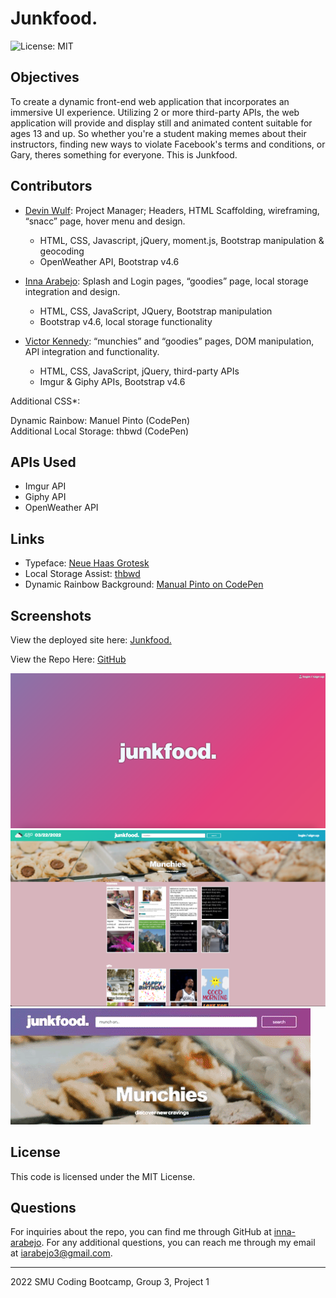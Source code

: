 # Junkfood.

![License: MIT](https://img.shields.io/badge/License-MIT-yellow.svg)

## **Objectives**
To create a dynamic front-end web application that incorporates an immersive UI experience. Utilizing 2 or more third-party APIs, the web application will provide and display still and animated content suitable for ages 13 and up. So whether you're a student making memes about their instructors, finding new ways to violate Facebook's terms and conditions, or Gary, theres something for everyone. This is Junkfood.

## Contributors

* [Devin Wulf](https://github.com/wulfsounds): 
Project Manager; Headers, HTML Scaffolding, 
wireframing, “snacc” page, hover menu and design.
    - HTML, CSS, Javascript, jQuery, moment.js, 
	Bootstrap manipulation & geocoding
    - OpenWeather API, Bootstrap v4.6
* [Inna Arabejo](https://github.com/inna-arabejo):
Splash and Login pages, “goodies” page, local storage
integration and design.
    - HTML, CSS, JavaScript, JQuery, Bootstrap manipulation
    - Bootstrap v4.6, local storage functionality

* [Victor Kennedy](https://github.com/Victorini1): “munchies” and “goodies” pages, DOM manipulation,
API integration and functionality.
    - HTML, CSS, JavaScript, jQuery, third-party APIs
    - Imgur & Giphy APIs, Bootstrap v4.6

Additional CSS*:

Dynamic Rainbow: Manuel Pinto (CodePen)<br>
Additional Local Storage: thbwd (CodePen)


## APIs Used

* Imgur API
* Giphy API
* OpenWeather API

## Links

* Typeface: [Neue Haas Grotesk](https://fonts.adobe.com/designers/christian-schwartz)
* Local Storage Assist: [thbwd](https://codepen.io/thbwd/pen/qBKGwx)
* Dynamic Rainbow Background: [Manual Pinto on CodePen](https://codepen.io/P1N2O/pen/pyBNzX)

## Screenshots

View the deployed site here: [Junkfood.](https://wulfsounds.github.io/g3p-junkfood/)

View the Repo Here: [GitHub](https://github.com/wulfsounds/g3p-junkfood)

<img src="./assets/images/splash-screenshot.png" alt="splash-screenshot" />

<img src="./assets/images/junkfood-index-screenshot.png" alt="munchies-page" />

<img src="./assets/images/hover-menu.gif" alt="munchies-page" />

## License

This code is licensed under the MIT License.

## Questions

For inquiries about the repo, you can find me through GitHub at [inna-arabejo](https://github.com/inna-arabejo). 
For any additional questions, you can reach me through my email at [iarabejo3@gmail.com](mailto:iarabejo3@gmail.com).

------------------------------------------------------
2022 SMU Coding Bootcamp, Group 3, Project 1
